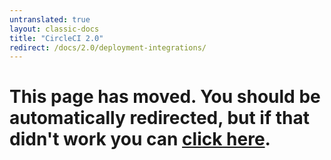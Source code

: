```yaml
---
untranslated: true
layout: classic-docs
title: "CircleCI 2.0"
redirect: /docs/2.0/deployment-integrations/
---
```


<h1>This page has moved. You should be automatically redirected, but if that didn't work you can <a href="/docs/2.0/deployment-integrations/">click here</a>.</h1> 
